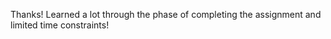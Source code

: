 Thanks! Learned a lot through the phase of completing the assignment and limited time constraints! 

